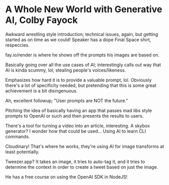 # A Whole New World with Generative AI, Colby Fayock

Awkward wrestling style introduction; technical issues, again, but getting started as on time as we could! Speaker has a dope Final Space shirt, respeccies.

fay.io/render is where he shows off the prompts his images are based on. 

Basically going over all the use cases of AI; interestingly calls out way that AI is kinda scummy, lol, stealing people's voices/likeness.

Emphasizes how hard it is to provide a valuable prompt, lol. Obviously there's a lot of specificity needed, but pretending that this is some great achievement is a bit disingenuous.

Ah, excellent followup; "User prompts are NOT the future."

Pitching the idea of basically having an app that passes mad libs style prompts to OpenAI or such and then presents the results to users. 

There's a tool for turning a video into an article, interesting. 
A skybox generator? I wonder how that could be used...
Using AI to learn CLI commands.

Cloudinary! That's where he works, they're using AI for image transforms at least potentially.

Tweezer.app? It takes an image, it tries to auto-tag it, and it tries to determine the context in order to create a tweet based on just the image.

He has a free course on using the OpenAI SDK in NodeJS!